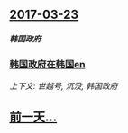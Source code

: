 ## [2017-03-23](/zh/news/2017/03/23/index.md)

##### 韩国政府
### [韩国政府在韩国en ](/zh/news/2017/03/23/韩国政府在韩国en.md)
_上下文: 世越号, 沉没, 韩国政府_

## [前一天...](/zh/news/2017/03/22/index.md)

